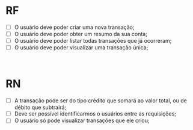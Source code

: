 # RF

- [ ] O usuário deve poder criar uma nova transação;
- [ ] O usuário deve poder obter um resumo da sua conta;
- [ ] O usuário deve poder listar todas transações que já ocorreram;
- [ ] O usuário deve poder visualizar uma transação única;

<br/>

# RN

- [ ] A transação pode ser do tipo crédito que somará ao valor total, ou de débito que subtrairá;
- [ ] Deve ser possível identificarmos o usuários entre as requisições;
- [ ] O usuário só pode visualizar transações que ele criou;
